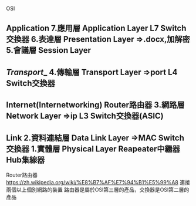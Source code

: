 OSI

__Application__
7.應用層 Application Layer                         L7 Switch交換器
6.表達層 Presentation Layer =>.docx,加解密
5.會議層 Session Layer
--------------------------------------------------------------------
_Transport__
4.傳輸層 Transport Layer =>port                    L4 Switch交換器
--------------------------------------------------------------------
__Internet(Internetworking)__                      Router路由器
3.網路層 Network Layer =>ip                        L3 Switch交換器(ASIC)
--------------------------------------------------------------------
__Link__
2.資料連結層 Data Link Layer =>MAC                 Switch交換器
1.實體層 Physical Layer                            Reapeater中繼器
                                                  Hub集線器
--------------------------------------------------------------------                                                  

Router路由器
https://zh.wikipedia.org/wiki/%E8%B7%AF%E7%94%B1%E5%99%A8
連接兩個以上個別網路的裝置
路由器是屬於OSI第三層的產品，交換器是OSI第二層的產品



